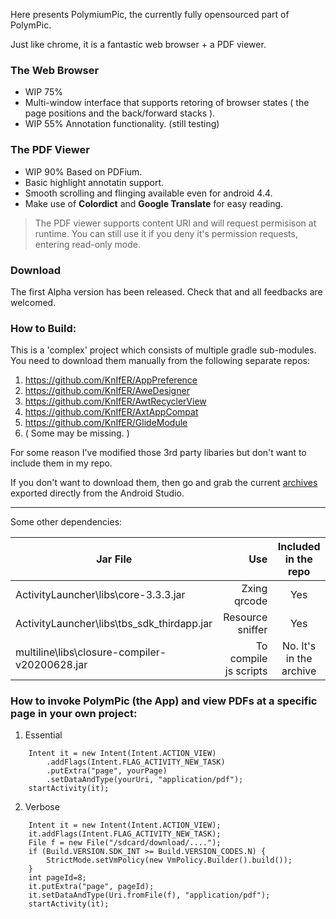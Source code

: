 Here presents PolymiumPic, the currently fully opensourced part of PolymPic.   

Just like chrome, it is a fantastic web browser + a PDF viewer.  

### The Web Browser
- WIP 75%
- Multi-window interface that supports retoring of browser states ( the page positions and the back/forward stacks ).
- WIP 55% Annotation functionality. (still testing)



### The PDF Viewer
- WIP 90% Based on PDFium.
- Basic highlight annotatin support.
- Smooth scrolling and flinging available even for android 4.4.
- Make use of **Colordict** and **Google Translate** for easy reading.

> The PDF viewer supports content URI and will request permisison at runtime. You can still use it if you deny it's permission requests, entering read-only mode. 

### Download

The first Alpha version has been released. Check that and all feedbacks are welcomed.

### How to Build:
This is a 'complex' project which consists of multiple gradle sub-modules. You need to download them manually from the following separate repos:
1. https://github.com/KnIfER/AppPreference
2. https://github.com/KnIfER/AweDesigner
3. https://github.com/KnIfER/AwtRecyclerView
4. https://github.com/KnIfER/AxtAppCompat
5. https://github.com/KnIfER/GlideModule
6. ( Some may be missing. )


For some reason I've modified those 3rd party libaries but don't want to include them in my repo.    

If you don't want to download them, then go and grab the current [archives](https://github.com/KnIfER/PolymPic/releases/tag/0.1.alpha1) exported directly from the Android Studio.

___
Some other dependencies:

| Jar File        | Use    |  Included in the repo |
| --------   | -----:   | :----: |
| ActivityLauncher\libs\core-3.3.3.jar        | Zxing qrcode      |   Yes    |
| ActivityLauncher\libs\tbs_sdk_thirdapp.jar        | Resource sniffer      |   Yes    |
| multiline\libs\closure-compiler-v20200628.jar        | To compile js scripts      |   No. It's in the archive    |

### How to invoke PolymPic (the App) and view PDFs at a specific page in your own project:
1. Essential
```
	Intent it = new Intent(Intent.ACTION_VIEW)
		.addFlags(Intent.FLAG_ACTIVITY_NEW_TASK)
		.putExtra("page", yourPage)
		.setDataAndType(yourUri, "application/pdf");
	startActivity(it);
```


2. Verbose
```
	Intent it = new Intent(Intent.ACTION_VIEW);
	it.addFlags(Intent.FLAG_ACTIVITY_NEW_TASK);
	File f = new File("/sdcard/download/....");
	if (Build.VERSION.SDK_INT >= Build.VERSION_CODES.N) {
		StrictMode.setVmPolicy(new VmPolicy.Builder().build());
	}
	int pageId=8;
	it.putExtra("page", pageId);
	it.setDataAndType(Uri.fromFile(f), "application/pdf");
	startActivity(it);
```
